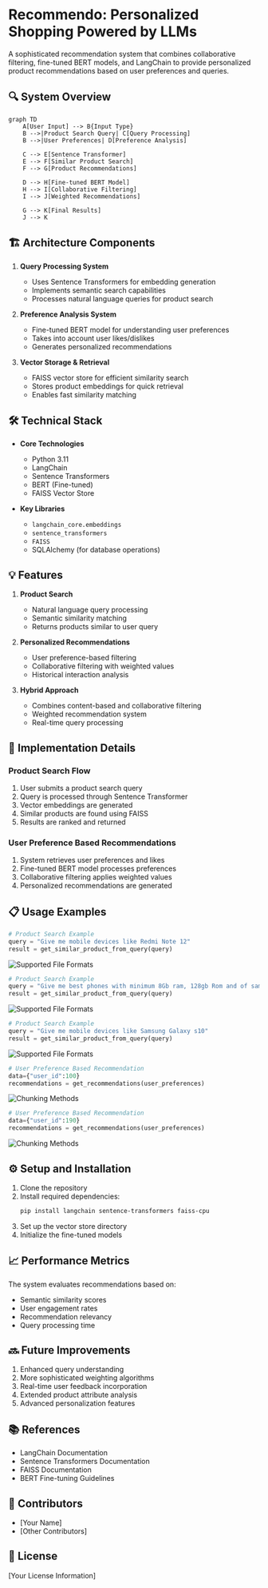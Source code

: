 # Recommendo: Personalized Shopping Powered by LLMs

A sophisticated recommendation system that combines collaborative filtering, fine-tuned BERT models, and LangChain to provide personalized product recommendations based on user preferences and queries.

## 🔍 System Overview

```mermaid
graph TD
    A[User Input] --> B{Input Type}
    B -->|Product Search Query| C[Query Processing]
    B -->|User Preferences| D[Preference Analysis]
    
    C --> E[Sentence Transformer]
    E --> F[Similar Product Search]
    F --> G[Product Recommendations]
    
    D --> H[Fine-tuned BERT Model]
    H --> I[Collaborative Filtering]
    I --> J[Weighted Recommendations]
    
    G --> K[Final Results]
    J --> K
```

## 🏗️ Architecture Components

1. **Query Processing System**
   - Uses Sentence Transformers for embedding generation
   - Implements semantic search capabilities
   - Processes natural language queries for product search

2. **Preference Analysis System**
   - Fine-tuned BERT model for understanding user preferences
   - Takes into account user likes/dislikes
   - Generates personalized recommendations

3. **Vector Storage & Retrieval**
   - FAISS vector store for efficient similarity search
   - Stores product embeddings for quick retrieval
   - Enables fast similarity matching

## 🛠️ Technical Stack

- **Core Technologies**
  - Python 3.11
  - LangChain
  - Sentence Transformers
  - BERT (Fine-tuned)
  - FAISS Vector Store

- **Key Libraries**
  - `langchain_core.embeddings`
  - `sentence_transformers`
  - `FAISS`
  - SQLAlchemy (for database operations)

## 💡 Features

1. **Product Search**
   - Natural language query processing
   - Semantic similarity matching
   - Returns products similar to user query
   
2. **Personalized Recommendations**
   - User preference-based filtering
   - Collaborative filtering with weighted values
   - Historical interaction analysis

3. **Hybrid Approach**
   - Combines content-based and collaborative filtering
   - Weighted recommendation system
   - Real-time query processing

## 🚀 Implementation Details

### Product Search Flow
1. User submits a product search query
2. Query is processed through Sentence Transformer
3. Vector embeddings are generated
4. Similar products are found using FAISS
5. Results are ranked and returned

### User Preference Based Recommendations
1. System retrieves user preferences and likes
2. Fine-tuned BERT model processes preferences
3. Collaborative filtering applies weighted values
4. Personalized recommendations are generated

## 📋 Usage Examples

```python
# Product Search Example
query = "Give me mobile devices like Redmi Note 12"
result = get_similar_product_from_query(query)
```
![Supported File Formats](https://github.com/prabigya-pathak108/recommedndation_system_bert/blob/main/images/redmi_note_12.PNG)

```python
# Product Search Example
query = "Give me best phones with minimum 8Gb ram, 128gb Rom and of samsung brand."
result = get_similar_product_from_query(query)
```
![Supported File Formats](https://github.com/prabigya-pathak108/recommedndation_system_bert/blob/main/images/sam_brand.PNG)


```python
# Product Search Example
query = "Give me mobile devices like Samsung Galaxy s10"
result = get_similar_product_from_query(query)
```
![Supported File Formats](https://github.com/prabigya-pathak108/recommedndation_system_bert/blob/main/images/samsung_galaxy_s10.PNG)


```python
# User Preference Based Recommendation
data={"user_id":100}
recommendations = get_recommendations(user_preferences)
```
![Chunking Methods](https://github.com/prabigya-pathak108/recommedndation_system_bert/blob/main/images/rec_100.PNG)


```python
# User Preference Based Recommendation
data={"user_id":190}
recommendations = get_recommendations(user_preferences)
```
![Chunking Methods](https://github.com/prabigya-pathak108/recommedndation_system_bert/blob/main/images/rec_190.PNG)
## ⚙️ Setup and Installation

1. Clone the repository
2. Install required dependencies:
   ```bash
   pip install langchain sentence-transformers faiss-cpu
   ```
3. Set up the vector store directory
4. Initialize the fine-tuned models

## 📈 Performance Metrics

The system evaluates recommendations based on:
- Semantic similarity scores
- User engagement rates
- Recommendation relevancy
- Query processing time

## 🔜 Future Improvements

1. Enhanced query understanding
2. More sophisticated weighting algorithms
3. Real-time user feedback incorporation
4. Extended product attribute analysis
5. Advanced personalization features

## 📚 References

- LangChain Documentation
- Sentence Transformers Documentation
- FAISS Documentation
- BERT Fine-tuning Guidelines

## 👥 Contributors

- [Your Name]
- [Other Contributors]

## 📄 License

[Your License Information]
